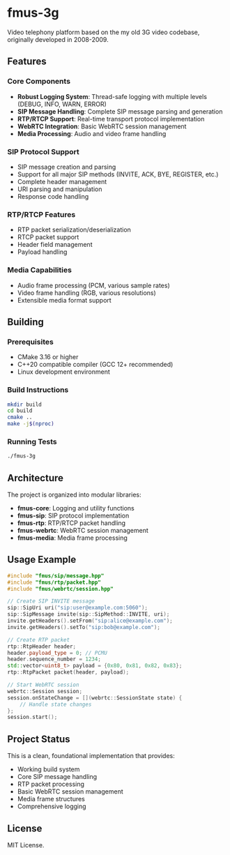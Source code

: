 # fmus-3g

Video telephony platform based on the my old 3G video codebase, originally developed in 2008-2009.

## Features

### Core Components
- **Robust Logging System**: Thread-safe logging with multiple levels (DEBUG, INFO, WARN, ERROR)
- **SIP Message Handling**: Complete SIP message parsing and generation
- **RTP/RTCP Support**: Real-time transport protocol implementation
- **WebRTC Integration**: Basic WebRTC session management
- **Media Processing**: Audio and video frame handling

### SIP Protocol Support
- SIP message creation and parsing
- Support for all major SIP methods (INVITE, ACK, BYE, REGISTER, etc.)
- Complete header management
- URI parsing and manipulation
- Response code handling

### RTP/RTCP Features
- RTP packet serialization/deserialization
- RTCP packet support
- Header field management
- Payload handling

### Media Capabilities
- Audio frame processing (PCM, various sample rates)
- Video frame handling (RGB, various resolutions)
- Extensible media format support

## Building

### Prerequisites
- CMake 3.16 or higher
- C++20 compatible compiler (GCC 12+ recommended)
- Linux development environment

### Build Instructions
```bash
mkdir build
cd build
cmake ..
make -j$(nproc)
```

### Running Tests
```bash
./fmus-3g
```

## Architecture

The project is organized into modular libraries:

- **fmus-core**: Logging and utility functions
- **fmus-sip**: SIP protocol implementation
- **fmus-rtp**: RTP/RTCP packet handling
- **fmus-webrtc**: WebRTC session management
- **fmus-media**: Media frame processing

## Usage Example

```cpp
#include "fmus/sip/message.hpp"
#include "fmus/rtp/packet.hpp"
#include "fmus/webrtc/session.hpp"

// Create SIP INVITE message
sip::SipUri uri("sip:user@example.com:5060");
sip::SipMessage invite(sip::SipMethod::INVITE, uri);
invite.getHeaders().setFrom("sip:alice@example.com");
invite.getHeaders().setTo("sip:bob@example.com");

// Create RTP packet
rtp::RtpHeader header;
header.payload_type = 0; // PCMU
header.sequence_number = 1234;
std::vector<uint8_t> payload = {0x80, 0x81, 0x82, 0x83};
rtp::RtpPacket packet(header, payload);

// Start WebRTC session
webrtc::Session session;
session.onStateChange = [](webrtc::SessionState state) {
    // Handle state changes
};
session.start();
```

## Project Status

This is a clean, foundational implementation that provides:
- Working build system
- Core SIP message handling
- RTP packet processing
- Basic WebRTC session management
- Media frame structures
- Comprehensive logging

## License

MIT License.
